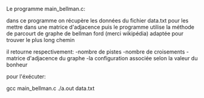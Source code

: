 Le programme main_bellman.c:

dans ce programme on récupère les données du fichier data.txt pour les mettre dans une matrice d'adjacence
puis le programme utilise la méthode de parcourt de graphe de bellman ford (merci wikipédia) adaptée pour trouver le plus long chemin

il retourne respectivement:
-nombre de pistes
-nombre de croisements
-matrice d'adjacence du graphe
-la configuration associée selon la valeur du bonheur

pour l'éxécuter:

gcc main_bellman.c
./a.out data.txt